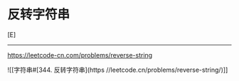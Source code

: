 # 反转字符串

[E]

---
https://leetcode-cn.com/problems/reverse-string

![[字符串#[344. 反转字符串](https //leetcode.cn/problems/reverse-string/)]]